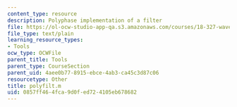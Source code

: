 ```yaml
---
content_type: resource
description: Polyphase implementation of a filter
file: https://ol-ocw-studio-app-qa.s3.amazonaws.com/courses/18-327-wavelets-filter-banks-and-applications-spring-2003/0857ff464fca9d0fed724105eb678682_polyfilt.m
file_type: text/plain
learning_resource_types:
- Tools
ocw_type: OCWFile
parent_title: Tools
parent_type: CourseSection
parent_uid: 4aee0b77-8915-ebce-4ab3-ca45c3d87c06
resourcetype: Other
title: polyfilt.m
uid: 0857ff46-4fca-9d0f-ed72-4105eb678682
---
```


